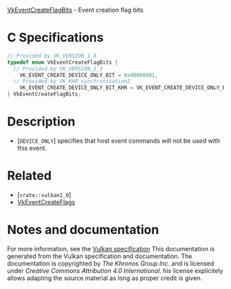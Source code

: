 [VkEventCreateFlagBits](https://www.khronos.org/registry/vulkan/specs/1.3-extensions/man/html/VkEventCreateFlagBits.html) - Event creation flag bits

# C Specifications
```c
// Provided by VK_VERSION_1_0
typedef enum VkEventCreateFlagBits {
  // Provided by VK_VERSION_1_3
    VK_EVENT_CREATE_DEVICE_ONLY_BIT = 0x00000001,
  // Provided by VK_KHR_synchronization2
    VK_EVENT_CREATE_DEVICE_ONLY_BIT_KHR = VK_EVENT_CREATE_DEVICE_ONLY_BIT,
} VkEventCreateFlagBits;
```

# Description
- [`DEVICE_ONLY`] specifies that host event commands will not be used with this event.

# Related
- [`crate::vulkan1_0`]
- [VkEventCreateFlags]()

# Notes and documentation
For more information, see the [Vulkan specification](https://www.khronos.org/registry/vulkan/specs/1.3-extensions/html/vkspec.html)
This documentation is generated from the Vulkan specification and documentation.
The documentation is copyrighted by *The Khronos Group Inc.* and is licensed under *Creative Commons Attribution 4.0 International*.
his license explicitely allows adapting the source material as long as proper credit is given.
        